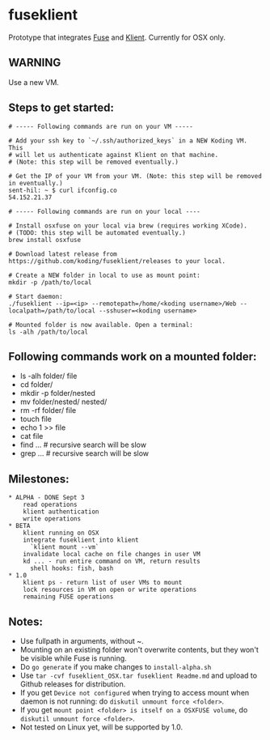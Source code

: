 # fuseklient

Prototype that integrates [Fuse](https://github.com/bazil/fuse) and [Klient](https://github.com/koding/klient). Currently for OSX only.

## WARNING

  Use a new VM.

## Steps to get started:

    # ----- Following commands are run on your VM -----

    # Add your ssh key to `~/.ssh/authorized_keys` in a NEW Koding VM. This
    # will let us authenticate against Klient on that machine.
    # (Note: this step will be removed eventually.)

    # Get the IP of your VM from your VM. (Note: this step will be removed in eventually.)
    sent-hil: ~ $ curl ifconfig.co
    54.152.21.37

    # ----- Following commands are run on your local ----

    # Install osxfuse on your local via brew (requires working XCode).
    # (TODO: this step will be automated eventually.)
    brew install osxfuse

    # Download latest release from https://github.com/koding/fuseklient/releases to your local.

    # Create a NEW folder in local to use as mount point:
    mkdir -p /path/to/local

    # Start daemon:
    ./fuseklient --ip=<ip> --remotepath=/home/<koding username>/Web --localpath=/path/to/local --sshuser=<koding username>

    # Mounted folder is now available. Open a terminal:
    ls -alh /path/to/local

## Following commands work on a mounted folder:

  * ls -alh folder/ file
  * cd folder/
  * mkdir -p folder/nested
  * mv folder/nested/ nested/
  * rm -rf folder/ file
  * touch file
  * echo 1 >> file
  * cat file
  * find ... # recursive search will be slow
  * grep ... # recursive search will be slow

## Milestones:

    * ALPHA - DONE Sept 3
        read operations
        klient authentication
        write operations
    * BETA
        klient running on OSX
        integrate fuseklient into klient
          `klient mount --vm`
        invalidate local cache on file changes in user VM
        kd ... - run entire command on VM, return results
          shell hooks: fish, bash
    * 1.0
        klient ps - return list of user VMs to mount
        lock resources in VM on open or write operations
        remaining FUSE operations

## Notes:

  * Use fullpath in arguments, without ~.
  * Mounting on an existing folder won't overwrite contents, but they won't be visible while Fuse is running.
  * Do `go generate` if you make changes to `install-alpha.sh`
  * Use `tar -cvf fuseklient_OSX.tar fuseklient Readme.md` and upload to Github releases for distribution.
  * If you get `Device not configured` when trying to access mount when daemon is not running: do `diskutil unmount force <folder>`.
  * If you get `mount point <folder> is itself on a OSXFUSE volume`, do `diskutil unmount force <folder>`.
  * Not tested on Linux yet, will be supported by 1.0.
